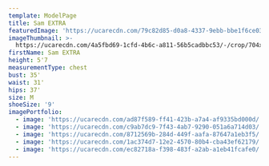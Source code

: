 ```yaml
---
template: ModelPage
title: Sam EXTRA
featuredImage: 'https://ucarecdn.com/79c82d85-d0a8-4337-9ebb-bbe1f6ce03c2/'
imageThumbnail: >-
  https://ucarecdn.com/4a5fbd69-1cfd-4b6c-a811-56b5cadbbc53/-/crop/704x1047/29,0/-/preview/
firstName: Sam EXTRA
height: 5'7
measurementType: chest
bust: 35'
waist: 31'
hips: 37'
size: M
shoeSize: '9'
imagePortfolio:
  - image: 'https://ucarecdn.com/ad87f589-ff41-423b-a7a4-af9335bd000d/'
  - image: 'https://ucarecdn.com/c9ab7dc9-7f43-4ab7-9290-051a6a714d03/'
  - image: 'https://ucarecdn.com/8712569b-284d-449f-aafa-87647a1eb3f5/'
  - image: 'https://ucarecdn.com/1ac374d7-12e2-4570-80b4-cba43ef62179/'
  - image: 'https://ucarecdn.com/ec82718a-f398-483f-a2ab-a1eb41fcafe0/'
---
```


